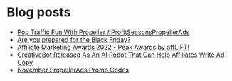 # Blog posts
<!-- BLOG-POST-LIST:START -->
- [Pop Traffic Fun With Propeller #ProfitSeasonsPropellerAds](https://afflift.com/f/threads/pop-traffic-fun-with-propeller-profitseasonspropellerads.9937/)
- [Are you prepared for the Black Friday?](https://afflift.com/f/threads/are-you-prepared-for-the-black-friday.9938/)
- [Affiliate Marketing Awards 2022 - Peak Awards by affLIFT!](https://afflift.com/f/threads/affiliate-marketing-awards-2022-peak-awards-by-afflift.9939/)
- [CreativeBot Released As An AI Robot That Can Help Affiliates Write Ad Copy](https://afflift.com/f/threads/creativebot-released-as-an-ai-robot-that-can-help-affiliates-write-ad-copy.7678/)
- [November PropellerAds Promo Codes](https://afflift.com/f/threads/november-propellerads-promo-codes.9920/)
<!-- BLOG-POST-LIST:END -->
